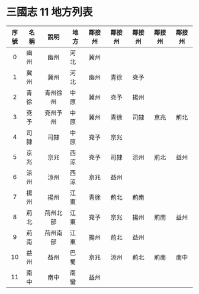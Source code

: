 # 三國志 11 地方列表

|序號|名稱|說明|地方|鄰接州|鄰接州|鄰接州|鄰接州|鄰接州|
|:-:|-|:-:|-|:-:|:-:|:-:|:-:|:-:|
|0|幽州|幽州|河北|冀州|||||
|1|冀州|冀州|河北|幽州|青徐|兗予|||
|2|青徐|青州徐州|中原|冀州|兗予|揚州|||
|3|兗予|兗州予州|中原|冀州|青徐|司隸|京兆|荊北|
|4|司隸|司隸|中原|兗予|京兆||||
|5|京兆|京兆|西涼|兗予|司隸|涼州|荊北|益州|
|6|涼州|涼州|西涼|京兆|益州||||
|7|揚州|揚州|江東|青徐|荊北|荊南|||
|8|荊北|荊州北部|江東|兗予|京兆|揚州|荊南|益州|
|9|荊南|荊州南部|江東|揚州|荊北|益州|||
|10|益州|益州|巴蜀|京兆|涼州|荊北|荊南|南中|
|11|南中|南中|南蠻|益州|||||
